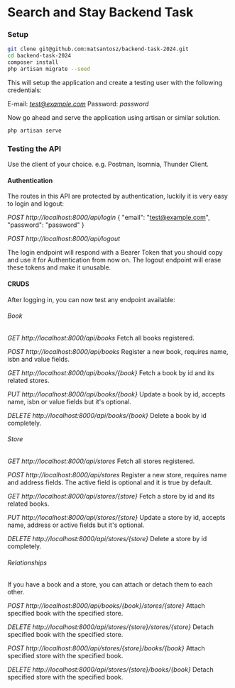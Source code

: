 # Search and Stay Backend Task

### Setup

```bash
git clone git@github.com:matsantosz/backend-task-2024.git
cd backend-task-2024
composer install
php artisan migrate --seed
```

This will setup the application and create a testing user with the following credentials:

E-mail: *test@example.com*
Password: *password*

Now go ahead and serve the application using artisan or similar solution.

```bash
php artisan serve
```

### Testing the API

Use the client of your choice. e.g. Postman, Isomnia, Thunder Client.

#### Authentication

The routes in this API are protected by authentication, luckily it is very easy to login and logout:

*POST http://localhost:8000/api/login*
{
    "email": "test@example.com",
    "password": "password"
}

*POST http://localhost:8000/api/logout*

The login endpoint will respond with a Bearer Token that you should copy and use it for Authentication from now on. The logout endpoint will erase these tokens and make it unusable.

#### CRUDS

After logging in, you can now test any endpoint available:

###### Book

*GET http://localhost:8000/api/books*
Fetch all books registered.

*POST http://localhost:8000/api/books*
Register a new book, requires name, isbn and value fields.

*GET http://localhost:8000/api/books/{book}*
Fetch a book by id and its related stores.

*PUT http://localhost:8000/api/books/{book}*
Update a book by id, accepts name, isbn or value fields but it's optional.

*DELETE http://localhost:8000/api/books/{book}*
Delete a book by id completely.

###### Store

*GET http://localhost:8000/api/stores*
Fetch all stores registered.

*POST http://localhost:8000/api/stores*
Register a new store, requires name and address fields. The active field is optional and it is true by default.

*GET http://localhost:8000/api/stores/{store}*
Fetch a store by id and its related books.

*PUT http://localhost:8000/api/stores/{store}*
Update a store by id, accepts name, address or active fields but it's optional.

*DELETE http://localhost:8000/api/stores/{store}*
Delete a store by id completely.

###### Relationships

If you have a book and a store, you can attach or detach them to each other.

*POST http://localhost:8000/api/books/{book}/stores/{store}*
Attach specified book with the specified store.

*DELETE http://localhost:8000/api/stores/{store}/stores/{store}*
Detach specified book with the specified store.

*POST http://localhost:8000/api/stores/{store}/books/{book}*
Attach specified store with the specified book.

*DELETE http://localhost:8000/api/stores/{store}/books/{book}*
Detach specified store with the specified book.
